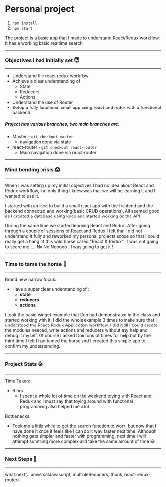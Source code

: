 # Personal project

1. ```npm install```
2. ```npm start ```<br/>

The project is a basic app that I made to understand React/Redux workflow. It has a working basic realtime search.

---
### Objectives I had initially set :innocent:
---
  * Understand the react redux workflow
  * Achieve a clear understanding of
    * State
    * Reducers
    * Actions
  * Understand the use of Router
  * Setup a fully functional small app using react and redux with a functional backend

##### Project has various branches, two main branches are:
  * Master - ```git checkout master```
    * navigation done via state
  * react-router - ```git checkout react-router```
    * Main navigation done via react-router

---
### Mind bending crisis :scream:
---
When I was setting up my initial objectives I had no idea about React and Redux workflow, the only thing I knew was that we will be learning it and I wanted to use it.<br/>

I started with an idea to build a small react app with the frontend and the backend connected and working(basic CRUD operations). All seemed good as I created a database using knex and started working on the API. <br/>

During the same time we started learning React and Redux.
After going through a couple of sessions of React and Redux I felt that I did not understand it fully and reworked my personal projects scope so that I could really get a hang of this wild horse called "React & Redux", it was not going to scare me .... No No Nooooo . I was going to get it !

---
### Time to tame the horse :facepunch:
---
Brand new narrow focus:
* Have a super clear understanding of :
  * **state**
  * **reducers**
  * **actions**


I took the basic widget example that Don had demonstrated in the class and started working with it. I did the whole example 3 times to make sure that I understood the React-Redux Application workflow. I did it till I could create the modules needed, write actions and reducers without any help and debug it myself. Of course I asked Don tons of times for help but by the third time I felt I had tamed the horse and I created this simple app to confirm my understanding.

---
### Project Stats :thumbsup:
---
Time Taken:
  * 6 hrs
    * I spent a whole lot of time on the weekend toying with React and Redux and I must say that toying around with functional programming also helped me a lot.

Bottlenecks:
  * Took me a little while to get the search function to work, but now that I have done it once it feels like I can do it way faster next time. Although nothing gets simpler and faster with programming, next time I will attempt somthing more complex and take the same amount of time :smiley:

---
### Next Steps :dart:
---
what.next(...universalJavascript, multipleReducers, thunk, react-redux-router)
